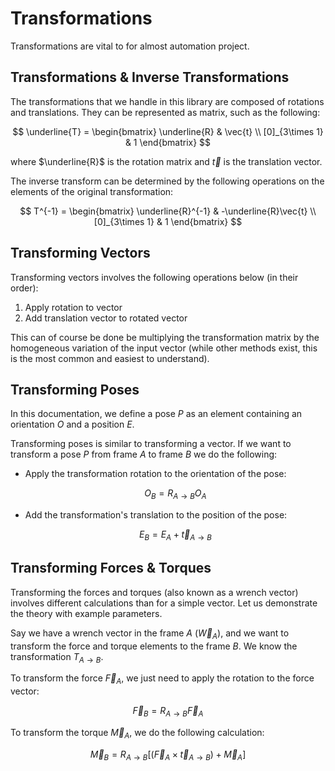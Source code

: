 # Transformations

Transformations are vital to for almost automation project.

## Transformations & Inverse Transformations

The transformations that we handle in this library are composed of rotations and translations. They can be represented as matrix, such as the following:

$$
\underline{T} = \begin{bmatrix}
\underline{R} & \vec{t} \\
[0]_{3\times 1} & 1
\end{bmatrix}
$$

where $\underline{R}$ is the rotation matrix and $\vec{t}$ is the translation vector.

The inverse transform can be determined by the following operations on the elements of the original transformation:

$$
T^{-1} = \begin{bmatrix}
\underline{R}^{-1} & -\underline{R}\vec{t} \\
[0]_{3\times 1} & 1
\end{bmatrix}
$$

## Transforming Vectors

Transforming vectors involves the following operations below (in their order):
1. Apply rotation to vector
2. Add translation vector to rotated vector

This can of course be done be multiplying the transformation matrix by the homogeneous variation of the input vector (while other methods exist, this is the most common and easiest to understand).

## Transforming Poses

In this documentation, we define a pose $P$ as an element containing an orientation $O$ and a position $E$.

Transforming poses is similar to transforming a vector. If we want to transform a pose $P$ from frame $A$ to frame $B$ we do the following:

- Apply the transformation rotation to the orientation of the pose:
    
    $$
    O_B = R_{A\rightarrow B} O_A
    $$

- Add the transformation's translation to the position of the pose:
    
    $$
    E_B = E_A + \vec{t}_{A\rightarrow B}
    $$

## Transforming Forces & Torques

Transforming the forces and torques (also known as a wrench vector) involves different calculations than for a simple vector. Let us demonstrate the theory with example parameters.

Say we have a wrench vector in the frame $A$ ($\vec{W}_A$), and we want to transform the force and torque elements to the frame $B$. We know the transformation $T_{A\rightarrow B}$.

To transform the force $\vec{F}_A$, we just need to apply the rotation to the force vector:

$$
\vec{F}_B = R_{A\rightarrow B} \vec{F}_A
$$

To transform the torque $\vec{M}_A$, we do the following calculation:

$$
\vec{M}_B = R_{A\rightarrow B} \left[ \left(\vec{F}_A \times \vec{t}_{A\rightarrow B}\right) + \vec{M}_A \right]
$$
